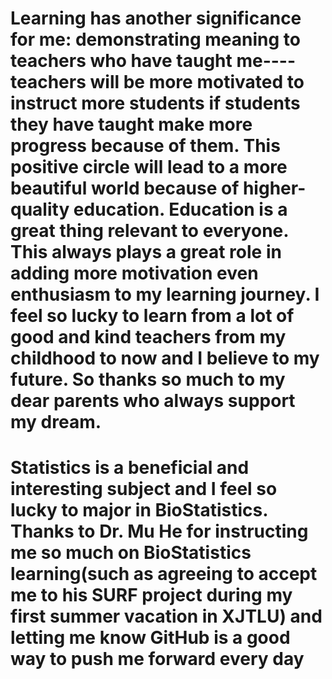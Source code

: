 #   Learning has another significance for me: demonstrating meaning to teachers who have taught me----teachers will be more motivated to instruct more students if students they have taught make more progress because of them. This positive circle will lead to a more beautiful world because of higher-quality education. Education is a great thing relevant to  everyone. This always plays a great role in adding more motivation even enthusiasm to my learning journey. I feel so lucky to learn from a lot of good and kind teachers from my childhood to now and I believe to my future. So thanks so much to my dear parents who always support my dream.
# Statistics is a beneficial and interesting subject and I feel so lucky to major in BioStatistics. Thanks to Dr. Mu He for instructing me so much on BioStatistics learning(such as agreeing to accept me to his SURF project during my first summer vacation in XJTLU) and letting me know GitHub is a good way to push me forward every day
